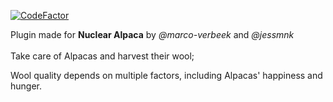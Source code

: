 [![CodeFactor](https://www.codefactor.io/repository/github/marco-verbeek/nuka-alpacas/badge)](https://www.codefactor.io/repository/github/marco-verbeek/nuka-alpacas)

Plugin made for **Nuclear Alpaca** by _@marco-verbeek_ and _@jessmnk_
<br><br>
Take care of Alpacas and harvest their wool;

Wool quality depends on multiple factors, including Alpacas' happiness and hunger.

